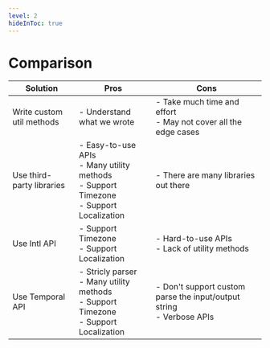 ```yaml
---
level: 2
hideInToc: true
---
```

# Comparison
|  Solution   |   Pros  | Cons |
| --- | --- | --- |
| Write custom util methods | - Understand what we wrote | - Take much time and effort <br> - May not cover all the edge cases |
| Use third-party libraries | - Easy-to-use APIs <br> - Many utility methods <br> - Support Timezone <br> - Support Localization | - There are many libraries out there |
| Use Intl API | - Support Timezone <br> - Support Localization | - Hard-to-use APIs <br> - Lack of utility methods |
| Use Temporal API | - Stricly parser <br> - Many utility methods <br> - Support Timezone <br> - Support Localization | - Don't support custom parse the input/output string <br> - Verbose APIs |
